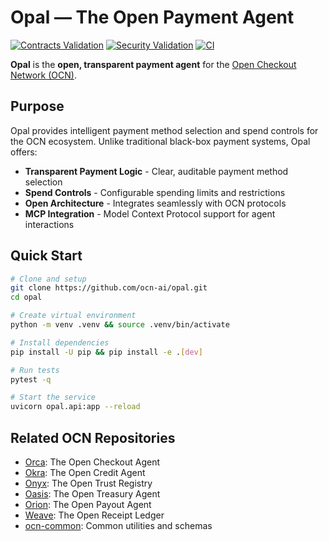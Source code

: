 # Opal — The Open Payment Agent

[![Contracts Validation](https://github.com/ocn-ai/opal/actions/workflows/contracts.yml/badge.svg)](https://github.com/ocn-ai/opal/actions/workflows/contracts.yml)
[![Security Validation](https://github.com/ocn-ai/opal/actions/workflows/security.yml/badge.svg)](https://github.com/ocn-ai/opal/actions/workflows/security.yml)
[![CI](https://github.com/ocn-ai/opal/actions/workflows/ci.yml/badge.svg)](https://github.com/ocn-ai/opal/actions/workflows/ci.yml)

**Opal** is the **open, transparent payment agent** for the [Open Checkout Network (OCN)](https://github.com/ocn-ai/ocn-common).

## Purpose

Opal provides intelligent payment method selection and spend controls for the OCN ecosystem. Unlike traditional black-box payment systems, Opal offers:

- **Transparent Payment Logic** - Clear, auditable payment method selection
- **Spend Controls** - Configurable spending limits and restrictions
- **Open Architecture** - Integrates seamlessly with OCN protocols
- **MCP Integration** - Model Context Protocol support for agent interactions

## Quick Start

```bash
# Clone and setup
git clone https://github.com/ocn-ai/opal.git
cd opal

# Create virtual environment
python -m venv .venv && source .venv/bin/activate

# Install dependencies
pip install -U pip && pip install -e .[dev]

# Run tests
pytest -q

# Start the service
uvicorn opal.api:app --reload
```

## Related OCN Repositories

- [Orca](https://github.com/ocn-ai/orca): The Open Checkout Agent
- [Okra](https://github.com/ocn-ai/okra): The Open Credit Agent
- [Onyx](https://github.com/ocn-ai/onyx): The Open Trust Registry
- [Oasis](https://github.com/ocn-ai/oasis): The Open Treasury Agent
- [Orion](https://github.com/ocn-ai/orion): The Open Payout Agent
- [Weave](https://github.com/ocn-ai/weave): The Open Receipt Ledger
- [ocn-common](https://github.com/ocn-ai/ocn-common): Common utilities and schemas
